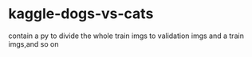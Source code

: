 # kaggle-dogs-vs-cats
contain a py to divide the whole train imgs to validation imgs and a train imgs,and so on
